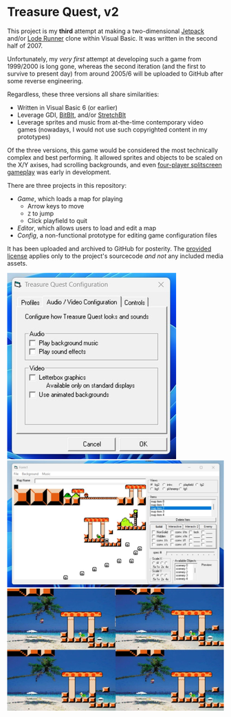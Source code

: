 # Treasure Quest, v2

This project is my **third** attempt at making a two-dimensional [Jetpack](https://en.wikipedia.org/wiki/Jetpack_(video_game)) and/or [Lode Runner](https://en.wikipedia.org/wiki/Lode_Runner) clone within Visual Basic. It was written in the second half of 2007.

Unfortunately, my *very first* attempt at developing such a game from 1999/2000 is long gone, whereas the second iteration (and the first to survive to present day) from around 2005/6 will be uploaded to GitHub after some reverse engineering.

Regardless, these three versions all share similarities:
* Written in Visual Basic 6 (or earlier)
* Leverage GDI, [BitBlt](https://learn.microsoft.com/en-us/windows/win32/api/wingdi/nf-wingdi-bitblt), and/or [StretchBlt](https://learn.microsoft.com/en-us/windows/win32/api/wingdi/nf-wingdi-stretchblt)
* Leverage sprites and music from at-the-time contemporary video games (nowadays, I would not use such copyrighted content in my prototypes)

Of the three versions, this game would be considered the most technically complex and best performing. It allowed sprites and objects to be scaled on the X/Y axises, had scrolling backgrounds, and even [four-player splitscreen gameplay](https://www.youtube.com/watch?v=UZ1pFyBRh7Q) was early in development.

There are three projects in this repository:
* *Game*, which loads a map for playing
    * Arrow keys to move
    * `Z` to jump
    * Click playfield to quit
* *Editor*, which allows users to load and edit a map
* *Config*, a non-functional prototype for editing game configuration files

It has been uploaded and archived to GitHub for posterity. The [provided license](SOURCECODE-LICENSE) applies only to the project's sourcecode *and not* any included media assets.

![Configuration window preview](./previewConfig.jpg)
![Editor window preview](./previewEditor.jpg)
![Four-player splitscreen gameplay preview](./previewGame.jpg)